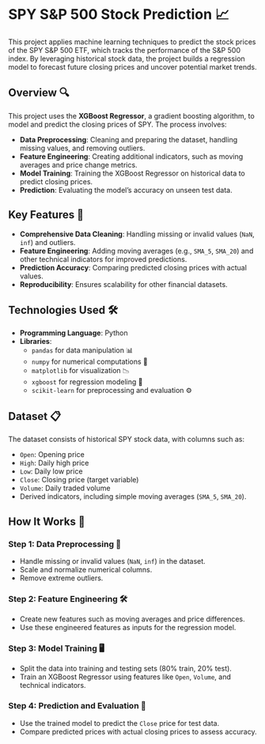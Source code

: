 # SPY S&P 500 Stock Prediction 📈

This project applies machine learning techniques to predict the stock prices of the SPY S&P 500 ETF, which tracks the performance of the S&P 500 index. By leveraging historical stock data, the project builds a regression model to forecast future closing prices and uncover potential market trends.

## Overview 🔍

This project uses the **XGBoost Regressor**, a gradient boosting algorithm, to model and predict the closing prices of SPY. The process involves:

- **Data Preprocessing**: Cleaning and preparing the dataset, handling missing values, and removing outliers.
- **Feature Engineering**: Creating additional indicators, such as moving averages and price change metrics.
- **Model Training**: Training the XGBoost Regressor on historical data to predict closing prices.
- **Prediction**: Evaluating the model’s accuracy on unseen test data.

## Key Features 🌟

- **Comprehensive Data Cleaning**: Handling missing or invalid values (`NaN`, `inf`) and outliers.
- **Feature Engineering**: Adding moving averages (e.g., `SMA_5`, `SMA_20`) and other technical indicators for improved predictions.
- **Prediction Accuracy**: Comparing predicted closing prices with actual values.
- **Reproducibility**: Ensures scalability for other financial datasets.

## Technologies Used 🛠️

- **Programming Language**: Python 
- **Libraries**:
  - `pandas` for data manipulation 📊
  - `numpy` for numerical computations 🔢
  - `matplotlib` for visualization 📉
  - `xgboost` for regression modeling 🌲
  - `scikit-learn` for preprocessing and evaluation ⚙️

## Dataset 📋

The dataset consists of historical SPY stock data, with columns such as:
- `Open`: Opening price
- `High`: Daily high price
- `Low`: Daily low price
- `Close`: Closing price (target variable)
- `Volume`: Daily traded volume
- Derived indicators, including simple moving averages (`SMA_5`, `SMA_20`).

## How It Works 🚀

### Step 1: Data Preprocessing 🧹
- Handle missing or invalid values (`NaN`, `inf`) in the dataset.
- Scale and normalize numerical columns.
- Remove extreme outliers.

### Step 2: Feature Engineering 🛠️
- Create new features such as moving averages and price differences.
- Use these engineered features as inputs for the regression model.

### Step 3: Model Training 🖥️
- Split the data into training and testing sets (80% train, 20% test).
- Train an XGBoost Regressor using features like `Open`, `Volume`, and technical indicators.

### Step 4: Prediction and Evaluation 🎯
- Use the trained model to predict the `Close` price for test data.
- Compare predicted prices with actual closing prices to assess accuracy.
